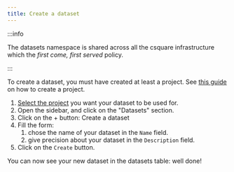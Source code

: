 ```yaml
---
title: Create a dataset
---
```


:::info

The datasets namespace is shared across all the csquare infrastructure which the *first come, first served* policy.

:::

To create a dataset, you must have created at least a project. See [this guide](docs/projects/create-a-project.md) on how to create a project.

1. [Select the project](docs/projects/select-a-project.md) you want your dataset to be used for.
2. Open the sidebar, and click on the "Datasets" section.
3. Click on the + button: Create a dataset
4. Fill the form:
   1. chose the name of your dataset in the `Name` field.
   2. give precision about your dataset in the `Description` field.
5. Click on the `Create` button.

You can now see your new dataset in the datasets table: well done!
